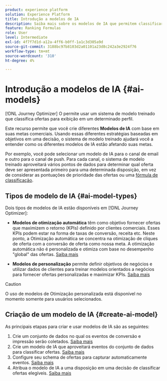 ```yaml
---
product: experience platform
solution: Experience Platform
title: Introdução a modelos de IA
description: Saiba mais sobre os modelos de IA que permitem classificar ofertas
feature: Ranking Formulas
role: User
level: Intermediate
exl-id: 4f7f7d1d-a12a-4ff6-b0ff-1a1c3d305a9d
source-git-commit: 3188bc97b8103d2a01101a23d8c242a3e2924f76
workflow-type: tm+mt
source-wordcount: '310'
ht-degree: 4%

---
```


# Introdução a modelos de IA {#ai-models}

[!DNL Journey Optimizer] O permite usar um sistema de modelo treinado que classifica ofertas para exibição em um determinado perfil.

Este recurso permite que você crie diferentes **Modelos de IA** com base em suas metas comerciais. Usando essas diferentes estratégias baseadas em objetivos em uma decisão, o sistema de modelo treinado ajudará você a entender como os diferentes modelos de IA estão afetando suas metas.

Por exemplo, você pode selecionar um modelo de IA para o canal de email e outro para o canal de push. Para cada canal, o sistema de modelo treinado aproveitará vários pontos de dados para determinar qual oferta deve ser apresentada primeiro para uma determinada disposição, em vez de considerar as pontuações de prioridade das ofertas ou uma [fórmula de classificação](create-ranking-formulas.md).

## Tipos de modelo de IA {#ai-model-types}

Dois tipos de modelos de IA estão disponíveis em [!DNL Journey Optimizer]:

* **Modelos de otimização automática** têm como objetivo fornecer ofertas que maximizem o retorno (KPIs) definido por clientes comerciais. Esses KPIs podem estar na forma de taxas de conversão, receita etc. Neste ponto, a Otimização automática se concentra na otimização de cliques de oferta com a conversão de oferta como nossa meta. A otimização automática não é personalizada e otimiza com base no desempenho &quot;global&quot; das ofertas. [Saiba mais](auto-optimization-model.md)

* **Modelos de personalização** permite definir objetivos de negócios e utilizar dados de clientes para treinar modelos orientados a negócios para fornecer ofertas personalizadas e maximizar KPIs. [Saiba mais](personalized-optimization-model.md)

>[!CAUTION]
>
>O uso de modelos de Otimização personalizada está disponível no momento somente para usuários selecionados.

## Criação de um modelo de IA {#create-ai-model}

As principais etapas para criar e usar modelos de IA são as seguintes:

1. Crie um conjunto de dados no qual os eventos de conversão e impressão serão coletados. [Saiba mais](create-dataset.md)
1. Crie um modelo de IA que aproveitará eventos do conjunto de dados para classificar ofertas. [Saiba mais](create-ranking-strategies.md)
1. Configure seu schema de ofertas para capturar automaticamente eventos. [Saiba mais](schema-requirement.md)
1. Atribua o modelo de IA a uma disposição em uma decisão de classificar ofertas elegíveis. [Saiba mais](../offer-activities/configure-offer-selection.md)

